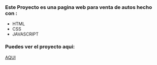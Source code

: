 ### Este Proyecto es una pagina web para venta de autos hecho con : 

- HTML
- CSS
- JAVASCRIPT

### Puedes ver el proyecto aqui: 

<p align="left">
  <a href="https://backbonejs.org" target="_blank" rel="noreferrer">
    AQUI
  </a>
 </p> 
